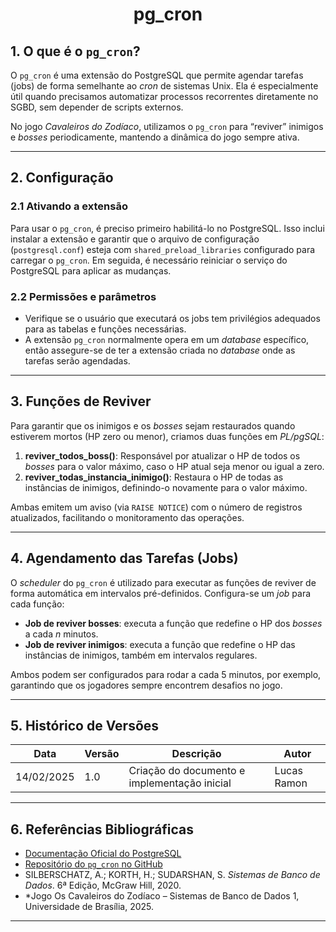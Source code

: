 <h1 align="center">pg_cron</h1>


## 1. O que é o `pg_cron`?
O `pg_cron` é uma extensão do PostgreSQL que permite agendar tarefas (jobs) de forma semelhante ao *cron* de sistemas Unix. Ela é especialmente útil quando precisamos automatizar processos recorrentes diretamente no SGBD, sem depender de scripts externos.

No jogo *Cavaleiros do Zodíaco*, utilizamos o `pg_cron` para “reviver” inimigos e *bosses* periodicamente, mantendo a dinâmica do jogo sempre ativa.

---

## 2. Configuração

### 2.1 Ativando a extensão
Para usar o `pg_cron`, é preciso primeiro habilitá-lo no PostgreSQL. Isso inclui instalar a extensão e garantir que o arquivo de configuração (`postgresql.conf`) esteja com `shared_preload_libraries` configurado para carregar o `pg_cron`. Em seguida, é necessário reiniciar o serviço do PostgreSQL para aplicar as mudanças.

### 2.2 Permissões e parâmetros
- Verifique se o usuário que executará os jobs tem privilégios adequados para as tabelas e funções necessárias.
- A extensão `pg_cron` normalmente opera em um *database* específico, então assegure-se de ter a extensão criada no *database* onde as tarefas serão agendadas.

---

## 3. Funções de Reviver

Para garantir que os inimigos e os *bosses* sejam restaurados quando estiverem mortos (HP zero ou menor), criamos duas funções em *PL/pgSQL*:

1. **reviver_todos_boss()**: Responsável por atualizar o HP de todos os *bosses* para o valor máximo, caso o HP atual seja menor ou igual a zero.  
2. **reviver_todas_instancia_inimigo()**: Restaura o HP de todas as instâncias de inimigos, definindo-o novamente para o valor máximo.

Ambas emitem um aviso (via `RAISE NOTICE`) com o número de registros atualizados, facilitando o monitoramento das operações.

---

## 4. Agendamento das Tarefas (Jobs)

O *scheduler* do `pg_cron` é utilizado para executar as funções de reviver de forma automática em intervalos pré-definidos. Configura-se um *job* para cada função:

- **Job de reviver bosses**: executa a função que redefine o HP dos *bosses* a cada *n* minutos.
- **Job de reviver inimigos**: executa a função que redefine o HP das instâncias de inimigos, também em intervalos regulares.

Ambos podem ser configurados para rodar a cada 5 minutos, por exemplo, garantindo que os jogadores sempre encontrem desafios no jogo.

---

## 5. Histórico de Versões

| Data       | Versão | Descrição                                    | Autor        |
|------------|--------|----------------------------------------------|--------------|
| 14/02/2025 | 1.0    | Criação do documento e implementação inicial | Lucas Ramon  |

---

## 6. Referências Bibliográficas

- [Documentação Oficial do PostgreSQL](https://www.postgresql.org/docs/)
- [Repositório do `pg_cron` no GitHub](https://github.com/citusdata/pg_cron)
- SILBERSCHATZ, A.; KORTH, H.; SUDARSHAN, S. *Sistemas de Banco de Dados*. 6ª Edição, McGraw Hill, 2020.
- *Jogo Os Cavaleiros do Zodíaco – Sistemas de Banco de Dados 1, Universidade de Brasília, 2025.

---
